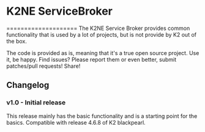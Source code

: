 # K2NE ServiceBroker
====================
The K2NE Service Broker provides common functionality that is used by a lot of projects, but is not provide by K2 out of the box.

The code is provided as is, meaning that it's a true open source project. Use it, be happy. Find issues? Please report them or even better, submit patches/pull requests! Share!

Changelog
---------

### v1.0 - Initial release
This release mainly has the basic functionality and is a starting point for the basics.
Compatible with release 4.6.8 of K2 blackpearl.